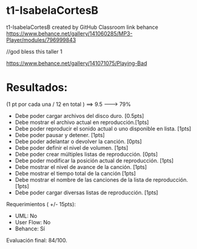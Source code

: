 # t1-IsabelaCortesB
t1-IsabelaCortesB created by GitHub Classroom
link behance https://www.behance.net/gallery/141060285/MP3-Player/modules/796999843



//god bless this taller 1


https://www.behance.net/gallery/141071075/Playing-Bad


# Resultados:

(1 pt por cada una / 12 en total ) ==> 9.5 ---> 79%

- Debe poder cargar archivos del disco duro. [0.5pts]
- Debe mostrar el archivo actual en reproducción.[1pts]
- Debe poder reproducir el sonido actual o uno disponible en lista. [1pts]
- Debe poder pausar y detener. [1pts]
- Debe poder adelantar o devolver la canción. [0pts]
- Debe poder definir el nivel de volumen. [1pts]
- Debe poder crear múltiples listas de reproducción. [0pts]
- Debe poder modificar la posición actual de reproducción. [1pts]
- Debe mostrar el nivel de avance de la canción. [1pts]
- Debe mostrar el tiempo total de la canción [1pts]
- Debe mostrar el nombre de las canciones de la lista de reproducción. [1pts]
- Debe poder cargar diversas listas de reproducción. [1pts]

Requerimientos ( +/- 15pts):
- UML: No
- User Flow: No
- Behance: Sí

Evaluación final: 84/100.